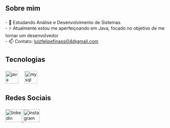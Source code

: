 <h2 align="left">Sobre mim</h2>

###

<p align="left">- 🌱 Estudando Análise e Desenvolvimento de Sistemas<br>- ⚡ Atualmente estou me aperfeiçoando em Java, focado no objetivo de me tornar um desenvolvedor<br>- 📫 Contato: <a href="luizfelipefinassi04@gmail.com">luizfelipefinassi04@gmail.com<a/></p>

###

<h2 align="left">Tecnologias</h2>

###

<div align="left">
  <img src="https://skillicons.dev/icons?i=java" height="40" alt="java logo"  />
  <img width="12" />
  <img src="https://skillicons.dev/icons?i=mysql" height="40" alt="mysql logo"  />
</div>

###

<h2 align="left">Redes Sociais</h2>

###

<div align="left">
  <a href="https://www.linkedin.com/in/luiz-felipe-finassi-42030828a/" target="_blank">
    <img src="https://raw.githubusercontent.com/maurodesouza/profile-readme-generator/master/src/assets/icons/social/linkedin/default.svg" width="52" height="40" alt="linkedin logo"  />
  </a>
  <a href="https://www.instagram.com/luizfelipefinassi/" target="_blank">
    <img src="https://raw.githubusercontent.com/maurodesouza/profile-readme-generator/master/src/assets/icons/social/instagram/default.svg" width="52" height="40" alt="instagram logo"  />
  </a>
</div>

###
